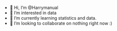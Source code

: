 - 👋 Hi, I’m @Harrymanual
- 👀 I’m interested in data
- 🌱 I’m currently learning statistics and data.
- 💞️ I’m looking to collaborate on nothing right now :)


<!---
Harrymanual/Harrymanual is a ✨ special ✨ repository because its `README.md` (this file) appears on your GitHub profile.
You can click the Preview link to take a look at your changes.
--->

